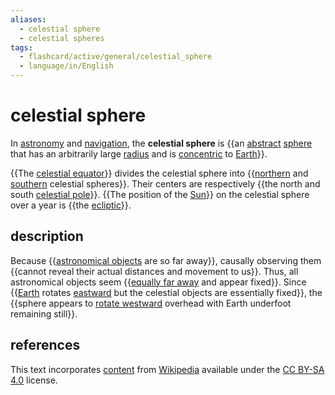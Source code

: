```yaml
---
aliases:
  - celestial sphere
  - celestial spheres
tags:
  - flashcard/active/general/celestial_sphere
  - language/in/English
---
```


# celestial sphere

In [astronomy](astronomy.md) and [navigation](navigation.md), the __celestial sphere__ is {{an [abstract](abstraction.md) [sphere](sphere.md) that has an arbitrarily large [radius](radius.md) and is [concentric](concentric%20objects.md) to [Earth](Earth.md)}}. <!--SR:!2024-09-01,48,290-->

{{The [celestial equator](celestial%20equator.md)}} divides the celestial sphere into {{[northern](northern%20celestial%20sphere.md) and [southern](southern%20celestial%20sphere.md) celestial spheres}}. Their centers are respectively {{the north and south [celestial pole](celestial%20pole.md)}}. {{The position of the [Sun](Sun.md)}} on the celestial sphere over a year is {{the [ecliptic](ecliptic.md)}}. <!--SR:!2024-09-15,59,310!2025-01-11,134,290!2024-09-09,56,310!2024-09-14,58,310!2024-09-21,65,310-->

## description

Because {{[astronomical objects](astronomical%20object.md) are so far away}}, causally observing them {{cannot reveal their actual distances and movement to us}}. Thus, all astronomical objects seem {{[equally far away](equidistant.md) and appear fixed}}. Since {{[Earth](Earth.md) rotates [eastward](east.md) but the celestial objects are essentially fixed}}, the {{sphere appears to [rotate westward](diurnal%20motion.md) overhead with Earth underfoot remaining still}}. <!--SR:!2024-09-13,57,310!2024-09-16,60,310!2024-08-31,48,290!2024-11-15,90,270!2024-12-07,115,290-->

## references

This text incorporates [content](https://en.wikipedia.org/wiki/celestial_sphere) from [Wikipedia](Wikipedia.md) available under the [CC BY-SA 4.0](https://creativecommons.org/licenses/by-sa/4.0/) license.

